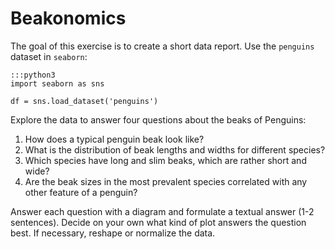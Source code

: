 
# Beakonomics

The goal of this exercise is to create a short data report.
Use the `penguins` dataset in `seaborn`:

    :::python3
    import seaborn as sns

    df = sns.load_dataset('penguins')
   
Explore the data to answer four questions about the beaks of Penguins:

1. How does a typical penguin beak look like?
2. What is the distribution of beak lengths and widths for different species?
3. Which species have long and slim beaks, which are rather short and wide?
4. Are the beak sizes in the most prevalent species correlated with any other feature of a penguin?

Answer each question with a diagram and formulate a textual answer (1-2 sentences).
Decide on your own what kind of plot answers the question best.
If necessary, reshape or normalize the data.
